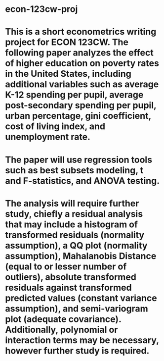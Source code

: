 # econ-123cw-proj

# This is a short econometrics writing project for ECON 123CW. The following paper analyzes the effect of higher education on poverty rates in the United States, including additional variables such as average K-12 spending per pupil, average post-secondary spending per pupil, urban percentage, gini coefficient, cost of living index, and unemployment rate.
# The paper will use regression tools such as best subsets modeling, t and F-statistics, and ANOVA testing.
# The analysis will require further study, chiefly a residual analysis that may include a histogram of transformed residuals (normality assumption), a QQ plot (normality assumption), Mahalanobis Distance (equal to or lesser number of outliers), absolute transformed residuals against transformed predicted values (constant variance assumption), and semi-variogram plot (adequate covariance). Additionally, polynomial or interaction terms may be necessary, however further study is required.
